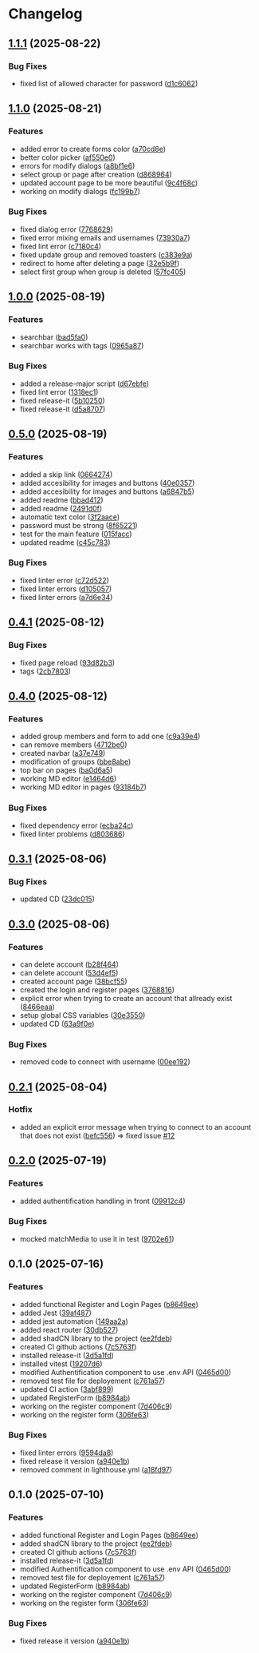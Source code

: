 # Changelog

## [1.1.1](https://github.com/LBROCHARD/echalote/compare/1.1.0...1.1.1) (2025-08-22)

### Bug Fixes

* fixed list of allowed character for password ([d1c6062](https://github.com/LBROCHARD/echalote/commit/d1c606241f9ea5534a8df672699faa172eca91ad))

## [1.1.0](https://github.com/LBROCHARD/echalote/compare/1.0.0...1.1.0) (2025-08-21)

### Features

* added error to create forms color ([a70cd8e](https://github.com/LBROCHARD/echalote/commit/a70cd8e76b90dce9679c7c61f813b37a4209435b))
* better color picker ([af550e0](https://github.com/LBROCHARD/echalote/commit/af550e03a28013a3b6dac6b6055109ee2907cfed))
* errors for modify dialogs ([a8bf1e6](https://github.com/LBROCHARD/echalote/commit/a8bf1e6209ed232a60f925938e4d3a872eeaf937))
* select group or page after creation ([d868964](https://github.com/LBROCHARD/echalote/commit/d8689644af3fdac61fd7abc38c52a9b73f5b9c57))
* updated account page to be more beautiful ([9c4f68c](https://github.com/LBROCHARD/echalote/commit/9c4f68cacb5a620e295cbd03d500ba267e43e3c9))
* working on modify dialogs ([fc199b7](https://github.com/LBROCHARD/echalote/commit/fc199b706aec058c88994b2e19a07593f1530685))

### Bug Fixes

* fixed dialog error ([7768629](https://github.com/LBROCHARD/echalote/commit/7768629a69d7d6aabbc99870ac981bbe8528c103))
* fixed error mixing emails and usernames ([73930a7](https://github.com/LBROCHARD/echalote/commit/73930a7ce81108f4dcae23391d18109dde396368))
* fixed lint error ([c7180c4](https://github.com/LBROCHARD/echalote/commit/c7180c474980957e4ae64557e52dea8dc6d8f9a4))
* fixed update group and removed toasters ([c383e9a](https://github.com/LBROCHARD/echalote/commit/c383e9ae79a6bbd0725bef9bc7b0ef7279be5cef))
* redirect to home after deleting a page ([32e5b9f](https://github.com/LBROCHARD/echalote/commit/32e5b9ff45203691d34a048cee23c1e512903000))
* select first group when group is deleted ([57fc405](https://github.com/LBROCHARD/echalote/commit/57fc4053f79e5ce2b094e8866df433c904228b57))

## [1.0.0](https://github.com/LBROCHARD/echalote/compare/0.5.0...1.0.0) (2025-08-19)

### Features

* searchbar ([bad5fa0](https://github.com/LBROCHARD/echalote/commit/bad5fa0fdeacf1dd6bda30791c71e47131aa199c))
* searchbar works with tags ([0965a87](https://github.com/LBROCHARD/echalote/commit/0965a879ea85a628a7d1f41461b94472fe18d023))

### Bug Fixes

* added a release-major script ([d67ebfe](https://github.com/LBROCHARD/echalote/commit/d67ebfedb2f961c588348cf13a47ac564bd21c09))
* fixed lint error ([1318ec1](https://github.com/LBROCHARD/echalote/commit/1318ec1368fa5fe7ec9f5115e5e003b025968723))
* fixed release-it ([5b10250](https://github.com/LBROCHARD/echalote/commit/5b10250be32f9d1e66bbd735d4b6f7aa59b85f10))
* fixed release-it ([d5a8707](https://github.com/LBROCHARD/echalote/commit/d5a8707833c3b655ea62ec8b62901ea903adb704))

## [0.5.0](https://github.com/LBROCHARD/echalote/compare/0.4.1...0.5.0) (2025-08-19)

### Features

* added a skip link ([0664274](https://github.com/LBROCHARD/echalote/commit/0664274e5e0ecc45454bf880f01f77ba4ca43581))
* added accesibility for images and buttons ([40e0357](https://github.com/LBROCHARD/echalote/commit/40e03573ed9b88c1d64c205388dee7d708b5a3a0))
* added accesibility for images and buttons ([a6847b5](https://github.com/LBROCHARD/echalote/commit/a6847b55ff9abd838f1bd7f910bad5685acf4350))
* added readme ([bbad412](https://github.com/LBROCHARD/echalote/commit/bbad412c54e559b76cb226d86ec3b0842b1410ed))
* added readme ([2491d0f](https://github.com/LBROCHARD/echalote/commit/2491d0f160337bdadef7096aa65c2dff5358bfcd))
* automatic text color ([3f2aace](https://github.com/LBROCHARD/echalote/commit/3f2aace56003524cf373356027c7d44907217868))
* password must be strong ([8f65221](https://github.com/LBROCHARD/echalote/commit/8f65221240974d6af865122a05c7729dbb6061c7))
* test for the main feature ([015facc](https://github.com/LBROCHARD/echalote/commit/015facced11501e316f2342a218c93dde99615e6))
* updated readme ([c45c783](https://github.com/LBROCHARD/echalote/commit/c45c7835888a2c40c43c73271dce938a1baeb3d7))

### Bug Fixes

* fixed linter error ([c72d522](https://github.com/LBROCHARD/echalote/commit/c72d522ab330b1aecc3e592241de5aa8b89a0e31))
* fixed linter errors ([d105057](https://github.com/LBROCHARD/echalote/commit/d1050579c9abbd47a62c514369957e257ebc8ca2))
* fixed linter errors ([a7d6e34](https://github.com/LBROCHARD/echalote/commit/a7d6e34b2bc8639f58e44d89aa16035a19a619c8))

## [0.4.1](https://github.com/LBROCHARD/echalote/compare/0.4.0...0.4.1) (2025-08-12)

### Bug Fixes

* fixed page reload ([93d82b3](https://github.com/LBROCHARD/echalote/commit/93d82b351a5054abf0d2cb795221ffc1f77bd01f))
* tags ([2cb7803](https://github.com/LBROCHARD/echalote/commit/2cb78036d7a1360ce09e0e8835d28f888c489f56))

## [0.4.0](https://github.com/LBROCHARD/echalote/compare/0.3.1...0.4.0) (2025-08-12)

### Features

* added group members and form to add one ([c9a39e4](https://github.com/LBROCHARD/echalote/commit/c9a39e427bf66623672f0e5e5c5cfe316ff002bf))
* can remove members ([4712be0](https://github.com/LBROCHARD/echalote/commit/4712be0b97b015f220bb0599db579a6e9a7b7bcc))
* created navbar ([a37e749](https://github.com/LBROCHARD/echalote/commit/a37e7497df4e61c18e49928c234fb24535817eb2))
* modification of groups ([bbe8abe](https://github.com/LBROCHARD/echalote/commit/bbe8abe54b76b25bafb54f650d08810657349f2d))
* top bar on pages ([ba0d6a5](https://github.com/LBROCHARD/echalote/commit/ba0d6a5621b845a438de1846fc9e8898be8c9887))
* working MD editor ([e1464d6](https://github.com/LBROCHARD/echalote/commit/e1464d6585970400c81086c6375e29f3f601ebd9))
* working MD editor in pages ([93184b7](https://github.com/LBROCHARD/echalote/commit/93184b72267f1530f21e1a22d68afc63213e0ec6))

### Bug Fixes

* fixed dependency error ([ecba24c](https://github.com/LBROCHARD/echalote/commit/ecba24c1123828fa07aad4ed2c239b516d3e255f))
* fixed linter problems ([d803686](https://github.com/LBROCHARD/echalote/commit/d80368625182a7065c3eb843fc355c9b7ada9b13))

## [0.3.1](https://github.com/LBROCHARD/echalote/compare/0.3.0...0.3.1) (2025-08-06)

### Bug Fixes

* updated CD ([23dc015](https://github.com/LBROCHARD/echalote/commit/23dc0152339f96a7575ef8328a419cc892b66582))

## [0.3.0](https://github.com/LBROCHARD/echalote/compare/0.2.1...0.3.0) (2025-08-06)

### Features

* can delete account ([b28f464](https://github.com/LBROCHARD/echalote/commit/b28f464e134d8aa55315ba427bc654bac64c5f92))
* can delete account ([53d4ef5](https://github.com/LBROCHARD/echalote/commit/53d4ef5cd2b1bd71709d6c7b12346f6f16518f5f))
* created account page ([38bcf55](https://github.com/LBROCHARD/echalote/commit/38bcf551fa250b2b1b217ba201f54a663fd164a9))
* created the login and register pages ([3768816](https://github.com/LBROCHARD/echalote/commit/37688163387fbfdd3100926e66c4fee49de9d5c7))
* explicit error when trying to create an account that allready exist ([8466eaa](https://github.com/LBROCHARD/echalote/commit/8466eaa5f74e2c54eaaf65643ad0c058d0cd30df))
* setup global CSS variables ([30e3550](https://github.com/LBROCHARD/echalote/commit/30e3550e53ee229113338d8bbc7b19811f590f47))
* updated CD ([63a9f0e](https://github.com/LBROCHARD/echalote/commit/63a9f0efa9da8f1e0a436ae2731ba1a39ca2d7ce))

### Bug Fixes

* removed code to connect with username ([00ee192](https://github.com/LBROCHARD/echalote/commit/00ee192c23f9897ec4996eda931b35ad598b69d2))

## [0.2.1](https://github.com/LBROCHARD/echalote/compare/0.2.0...0.2.1) (2025-08-04)

### Hotfix

* added an explicit error message when trying to connect to an account that does not exist ([befc556](https://github.com/LBROCHARD/echalote/commit/befc55629fdcf3414a90862f95fa85e364e22498)) => fixed issue [#12](https://github.com/LBROCHARD/echalote/issues/12)


## [0.2.0](https://github.com/LBROCHARD/echalote/compare/0.1.0...0.2.0) (2025-07-19)

### Features

* added authentification handling in front ([09912c4](https://github.com/LBROCHARD/echalote/commit/09912c44bff548a749aedb15a577b7c96d50c269))

### Bug Fixes

* mocked matchMedia to use it in test ([9702e61](https://github.com/LBROCHARD/echalote/commit/9702e6119c68261043c7f8d20f86a964fa75d6bf))

## 0.1.0 (2025-07-16)

### Features

* added functional Register and Login Pages ([b8649ee](https://github.com/LBROCHARD/echalote/commit/b8649ee40ea70d4dcb51366c9034d50c266e5a5e))
* added Jest ([39af487](https://github.com/LBROCHARD/echalote/commit/39af487af5e762d480d74d00a6389101674fb102))
* added jest automation ([149aa2a](https://github.com/LBROCHARD/echalote/commit/149aa2a7ebc812c8a113af6405bb9b1066f1c45f))
* added react router ([30db527](https://github.com/LBROCHARD/echalote/commit/30db527a64e458600b1e2172791d7f52a943efa2))
* added shadCN library to the project ([ee2fdeb](https://github.com/LBROCHARD/echalote/commit/ee2fdeb8c35aa366977c3d99626348260e0bc960))
* created CI github actions ([7c5763f](https://github.com/LBROCHARD/echalote/commit/7c5763f22f1d076713d99fe95105e4613a18219d))
* installed release-it ([3d5a1fd](https://github.com/LBROCHARD/echalote/commit/3d5a1fde87d0feaff636e4eb4eaae78aa1fefcf8))
* installed vitest ([19207d6](https://github.com/LBROCHARD/echalote/commit/19207d679cbd649938ec1510e10d0119041771f9))
* modified Authentification component to use .env API ([0465d00](https://github.com/LBROCHARD/echalote/commit/0465d005d3f46e2b7a64c1c3ba485391c9e6f98a))
* removed test file for deployement ([c761a57](https://github.com/LBROCHARD/echalote/commit/c761a5771aa2ac726769e753fa9a639799495736))
* updated CI action ([3abf899](https://github.com/LBROCHARD/echalote/commit/3abf899bf744195769a26e8d389fec67927f2926))
* updated RegisterForm ([b8984ab](https://github.com/LBROCHARD/echalote/commit/b8984ab1ae977194e52b43464a13347dcba5482e))
* working on the register component ([7d406c9](https://github.com/LBROCHARD/echalote/commit/7d406c9ad18aec1ebfb0e4df5a45dc0ae2d5080a))
* working on the register form ([306fe63](https://github.com/LBROCHARD/echalote/commit/306fe630a34092f1115b33ed12e77e930d250b4d))

### Bug Fixes

* fixed linter errors ([9594da8](https://github.com/LBROCHARD/echalote/commit/9594da88d789ec32834a1b169ee6dc5e1583f453))
* fixed release it version ([a940e1b](https://github.com/LBROCHARD/echalote/commit/a940e1b061cbe73d32ca8d6cbb9e8808b2395314))
* removed comment in lighthouse.yml ([a18fd97](https://github.com/LBROCHARD/echalote/commit/a18fd97c08170282dfa315dfe3a82c27c068a805))

## 0.1.0 (2025-07-10)

### Features

* added functional Register and Login Pages ([b8649ee](https://github.com/LBROCHARD/echalote/commit/b8649ee40ea70d4dcb51366c9034d50c266e5a5e))
* added shadCN library to the project ([ee2fdeb](https://github.com/LBROCHARD/echalote/commit/ee2fdeb8c35aa366977c3d99626348260e0bc960))
* created CI github actions ([7c5763f](https://github.com/LBROCHARD/echalote/commit/7c5763f22f1d076713d99fe95105e4613a18219d))
* installed release-it ([3d5a1fd](https://github.com/LBROCHARD/echalote/commit/3d5a1fde87d0feaff636e4eb4eaae78aa1fefcf8))
* modified Authentification component to use .env API ([0465d00](https://github.com/LBROCHARD/echalote/commit/0465d005d3f46e2b7a64c1c3ba485391c9e6f98a))
* removed test file for deployement ([c761a57](https://github.com/LBROCHARD/echalote/commit/c761a5771aa2ac726769e753fa9a639799495736))
* updated RegisterForm ([b8984ab](https://github.com/LBROCHARD/echalote/commit/b8984ab1ae977194e52b43464a13347dcba5482e))
* working on the register component ([7d406c9](https://github.com/LBROCHARD/echalote/commit/7d406c9ad18aec1ebfb0e4df5a45dc0ae2d5080a))
* working on the register form ([306fe63](https://github.com/LBROCHARD/echalote/commit/306fe630a34092f1115b33ed12e77e930d250b4d))

### Bug Fixes

* fixed release it version ([a940e1b](https://github.com/LBROCHARD/echalote/commit/a940e1b061cbe73d32ca8d6cbb9e8808b2395314))
